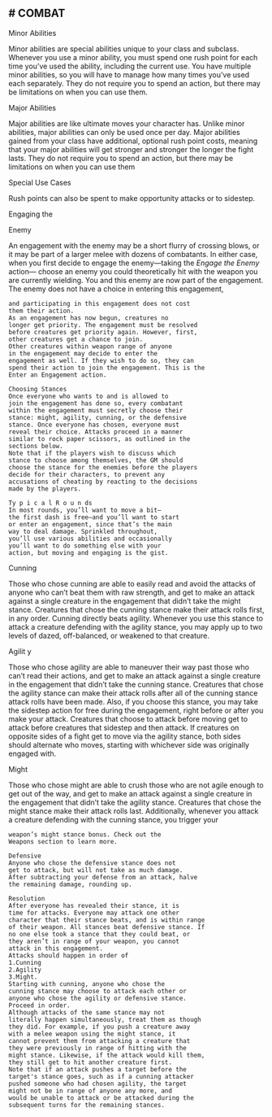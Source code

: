 ## # COMBAT

Minor Abilities

Minor abilities are special abilities unique to
your class and subclass. Whenever you use a minor
ability, you must spend one rush point for each time
you’ve used the ability, including the current use.
You have multiple minor abilities, so you will have
to manage how many times you’ve used each
separately. They do not require you to spend an
action, but there may be limitations on when you can
use them.

Major Abilities

Major abilities are like ultimate moves your
character has. Unlike minor abilities, major abilities
can only be used once per day. Major abilities gained
from your class have additional, optional rush point
costs, meaning that your major abilities will get
stronger and stronger the longer the fight lasts. They
do not require you to spend an action, but there may
be limitations on when you can use them

Special Use Cases

Rush points can also be spent to make
opportunity attacks or to sidestep.

Engaging the

Enemy

An engagement with the enemy may be a short
flurry of crossing blows, or it may be part of a larger
melee with dozens of combatants.
In either case, when you first decide to engage
the enemy—taking the _Engage the Enemy_ action—
choose an enemy you could theoretically hit with the
weapon you are currently wielding. You and this
enemy are now part of the engagement. The enemy
does not have a choice in entering this engagement,

```
and participating in this engagement does not cost
them their action.
As an engagement has now begun, creatures no
longer get priority. The engagement must be resolved
before creatures get priority again. However, first,
other creatures get a chance to join.
Other creatures within weapon range of anyone
in the engagement may decide to enter the
engagement as well. If they wish to do so, they can
spend their action to join the engagement. This is the
Enter an Engagement action.
```

```
Choosing Stances
Once everyone who wants to and is allowed to
join the engagement has done so, every combatant
within the engagement must secretly choose their
stance: might, agility, cunning, or the defensive
stance. Once everyone has chosen, everyone must
reveal their choice. Attacks proceed in a manner
similar to rock paper scissors, as outlined in the
sections below.
Note that if the players wish to discuss which
stance to choose among themselves, the GM should
choose the stance for the enemies before the players
decide for their characters, to prevent any
accusations of cheating by reacting to the decisions
made by the players.
```

```
Ty p i c a l R o u n ds
In most rounds, you’ll want to move a bit—
the first dash is free—and you’ll want to start
or enter an engagement, since that’s the main
way to deal damage. Sprinkled throughout,
you’ll use various abilities and occasionally
you’ll want to do something else with your
action, but moving and engaging is the gist.
```

Cunning

Those who chose cunning are able to easily read
and avoid the attacks of anyone who can’t beat them
with raw strength, and get to make an attack against
a single creature in the engagement that didn’t take
the might stance. Creatures that chose the cunning
stance make their attack rolls first, in any order.
Cunning directly beats agility. Whenever you use
this stance to attack a creature defending with the
agility stance, you may apply up to two levels of
dazed, off-balanced, or weakened to that creature.

Agilit y

Those who chose agility are able to maneuver
their way past those who can’t read their actions, and
get to make an attack against a single creature in the
engagement that didn’t take the cunning stance.
Creatures that chose the agility stance can make their
attack rolls after all of the cunning stance attack rolls
have been made.
Also, if you choose this stance, you may take the
sidestep action for free during the engagement, right
before or after you make your attack. Creatures that
choose to attack before moving get to attack before
creatures that sidestep and then attack. If creatures
on opposite sides of a fight get to move via the
agility stance, both sides should alternate who
moves, starting with whichever side was originally
engaged with.

Might

Those who chose might are able to crush those
who are not agile enough to get out of the way, and
get to make an attack against a single creature in the
engagement that didn’t take the agility stance.
Creatures that chose the might stance make their
attack rolls last.
Additionally, whenever you attack a creature
defending with the cunning stance, you trigger your

```
weapon’s might stance bonus. Check out the
Weapons section to learn more.
```

```
Defensive
Anyone who chose the defensive stance does not
get to attack, but will not take as much damage.
After subtracting your defense from an attack, halve
the remaining damage, rounding up.
```

```
Resolution
After everyone has revealed their stance, it is
time for attacks. Everyone may attack one other
character that their stance beats, and is within range
of their weapon. All stances beat defensive stance. If
no one else took a stance that they could beat, or
they aren’t in range of your weapon, you cannot
attack in this engagement.
Attacks should happen in order of
1.Cunning
2.Agility
3.Might.
Starting with cunning, anyone who chose the
cunning stance may choose to attack each other or
anyone who chose the agility or defensive stance.
Proceed in order.
Although attacks of the same stance may not
literally happen simultaneously, treat them as though
they did. For example, if you push a creature away
with a melee weapon using the might stance, it
cannot prevent them from attacking a creature that
they were previously in range of hitting with the
might stance. Likewise, if the attack would kill them,
they still get to hit another creature first.
Note that if an attack pushes a target before the
target's stance goes, such as if a cunning attacker
pushed someone who had chosen agility, the target
might not be in range of anyone any more, and
would be unable to attack or be attacked during the
subsequent turns for the remaining stances.
```
